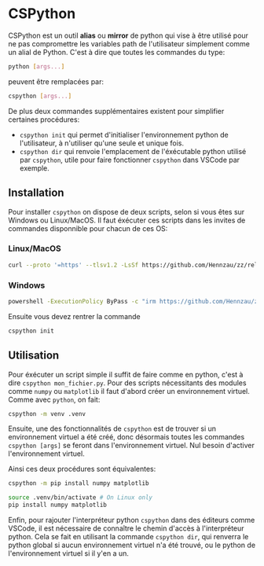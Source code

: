 # CSPython

CSPython est un outil **alias** ou **mirror** de python qui vise à être utilisé pour ne pas compromettre les variables path de l'utilisateur
simplement comme un alial de Python. C'est à dire que toutes les commandes du type:

```bash
python [args...]
```

peuvent être remplacées par:

```bash
cspython [args...]
```

De plus deux commandes supplémentaires existent pour simplifier certaines procédures:

- `cspython init` qui permet d'initialiser l'environnement python de l'utilisateur, à n'utiliser qu'une seule et unique fois.
- `cspython dir` qui renvoie l'emplacement de l'éxécutable python utilisé par `cspython`, utile pour faire fonctionner `cspython` dans VSCode par exemple.

## Installation

Pour installer `cspython` on dispose de deux scripts, selon si vous êtes sur Windows ou Linux/MacOS. Il faut éxécuter ces scripts dans les invites de commandes disponnible pour chacun de ces OS:

### Linux/MacOS

```sh
curl --proto '=https' --tlsv1.2 -LsSf https://github.com/Hennzau/zz/releases/download/0.3.1/cspython-installer.sh | sh
```

### Windows

```sh
powershell -ExecutionPolicy ByPass -c "irm https://github.com/Hennzau/zz/releases/download/0.3.1/cspython-installer.ps1 | iex"
```

Ensuite vous devez rentrer la commande

```bash
cspython init
```

## Utilisation

Pour éxécuter un script simple il suffit de faire comme en python, c'est à dire `cspython mon_fichier.py`.  Pour des scripts nécessitants des modules
comme `numpy` ou `matplotlib` il faut d'abord créer un environnement virtuel. Comme avec `python`, on fait:

```bash
cspython -m venv .venv
```

Ensuite, une des fonctionnalités de `cspython` est de trouver si un environnement virtuel a été créé, donc désormais toutes les commandes `cspython [args]` se feront dans l'environnement virtuel. Nul besoin d'activer l'environnement virtuel.

Ainsi ces deux procédures sont équivalentes:

```bash
cspython -m pip install numpy matplotlib
```

```bash
source .venv/bin/activate # On Linux only
pip install numpy matplotlib
```

Enfin, pour rajouter l'interpréteur python `cspython` dans des éditeurs comme VSCode, il est nécessaire de connaître le chemin d'accès à l'interpréteur python.
Cela se fait en utilisant la commande `cspython dir`, qui renverra le python global si aucun environnement virtuel n'a été trouvé, ou le python de l'environnement virtuel si il y'en a un.
